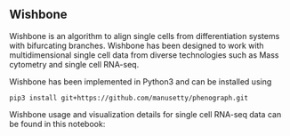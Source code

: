 Wishbone 
--------

Wishbone is an algorithm to align single cells from differentiation systems with bifurcating branches. Wishbone has been designed to work 
with multidimensional single cell data from diverse technologies such as Mass cytometry and single cell RNA-seq. 

Wishbone has been implemented in Python3 and can be installed using

`pip3 install git+https://github.com/manusetty/phenograph.git`

Wishbone usage and visualization details for single cell RNA-seq data can be found in this notebook: 
